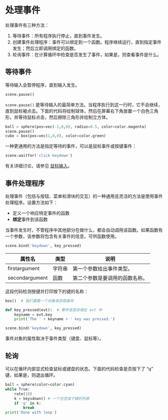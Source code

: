 # 处理事件

处理事件有三种方法：

1. 等待事件：所有程序执行停止，直到事件发生。
2. 创建事件处理程序：事件可以绑定到一个函数。程序继续运行，直到指定事件发生；然后立即调用绑定的函数。
3. 轮询事件：在计算循环中检查是否发生了事件，如果是，则查看事件是什么。

## 等待事件

等待输入会暂停程序，直到输入发生。

```python
scene.pause()
```

`scene.pause()` 是等待输入的最简单方法。当程序执行到这一行时，它不会继续，直到鼠标被点击。下面的代码将绘制球体，然后在屏幕右下角放置一个白色三角形，并等待鼠标点击，然后擦除三角形并绘制立方体。

```python
ball = sphere(pos=vec(-1,0,0), radius=0.5, color=color.magenta)
scene.pause()
cube = box(pos=vec(1,0,0), color=color.green)
```

一种更通用的方法是指定等待的事件，可以是鼠标事件或按键事件：

```python
scene.waitfor('click keydown')
```

有关详细讨论，请参见 [鼠标输入](MouseInput)。

## 事件处理程序

处理事件（包括与按钮、菜单和滑块的交互）的一种通用且灵活的方法是使用事件处理程序。设置方法如下：

- 定义一个响应特定事件的函数
- **绑定**事件到该函数

当事件发生时，不管程序中其他部分在做什么，都会自动调用该函数。如果函数有一个参数，该参数将包含有关事件的信息，可供函数使用。

```python
scene.bind('keydown', key_pressed)
```

| 属性名          | 类型     | 说明                               |
|-----------------|----------|------------------------------------|
| firstargument   | 字符串   | 第一个参数给出事件类型。           |
| secondargument  | 函数     | 第二个参数是要调用的函数名称。     |

这段代码检测按键并打印按下的键的名称：

```python
box()  # 我们需要一个对象来获取画布

def key_pressed(evt):  # 事件信息存储在 evt 中
    keyname = evt.key
    print('The ' + keyname + ' key was pressed.')

scene.bind('keydown', key_pressed)
```

事件对象的属性取决于事件类型（键盘、鼠标等）。

## 轮询

可以在循环内部显式检查鼠标或键盘的状态。下面的代码检查是否按下了 “q” 键，如果是，则退出循环。

```python
ball = sphere(color=color.cyan)
while True:
    rate(10)
    k = keysdown() # 一个包含按下键的列表
    if 'q' in k:
        break
print('Done with loop')
```
